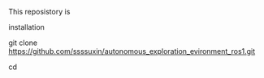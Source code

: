 This reposistory is 

installation

git clone https://github.com/ssssuxin/autonomous_exploration_evironment_ros1.git

cd

